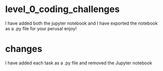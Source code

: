 # level_0_coding_challenges
I have added both the jupyter notebook and I have exported the notebook as a .py file for your perusal
enjoy!

# changes
I have added each task as a .py file and removed the Jupyter notebook
